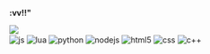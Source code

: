 **:vv!!"**
 
<div class="container">
  <img class = "image" src="https://media.discordapp.net/attachments/916180407257546756/917202575915356220/DQOpkRuXcAAV_Bb.png"></img>
<div style="display: inline_block">
  <img align="center" alt="js" src="https://img.shields.io/badge/JavaScript-20232A?style=for-the-badge&logo=javascript&logoColor=black" />
  <img align="center" alt="lua" src="https://img.shields.io/badge/Lua-20232A?style=for-the-badge&logo=lua&logoColor=black" />
  <img align="center" alt="python" src="https://img.shields.io/badge/Python-20232A?style=for-the-badge&logo=Python&logoColor=black" />
  <img align="center" alt="nodejs" src="https://img.shields.io/badge/Node.js-20232A?style=for-the-badge&logo=node.js&logoColor=black" />
  <img align="center" alt="html5" src="https://img.shields.io/badge/HTML5-20232A?style=for-the-badge&logo=html5%&logoColor=black" />
  <img align="center" alt="css" src="https://img.shields.io/badge/CSS3-20232A?style=for-the-badge&logo=css3#&logoColor=black" />
   <img align="center" alt="c++" src="https://img.shields.io/badge/cplusplus-20232A?style=for-the-badge&logo=c++&logoColor=black" />
</div><br/>
</div>
